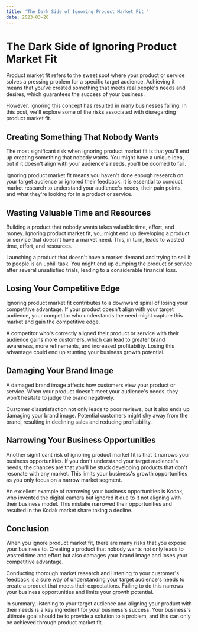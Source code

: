 ```yaml
---
title: 'The Dark Side of Ignoring Product Market Fit '
date: 2023-03-26
---
```


# The Dark Side of Ignoring Product Market Fit

Product market fit refers to the sweet spot where your product or service solves a pressing problem for a specific target audience. Achieving it means that you've created something that meets real people's needs and desires, which guarantees the success of your business.

However, ignoring this concept has resulted in many businesses failing. In this post, we'll explore some of the risks associated with disregarding product market fit.

## Creating Something That Nobody Wants

The most significant risk when ignoring product market fit is that you'll end up creating something that nobody wants. You might have a unique idea, but if it doesn't align with your audience's needs, you'll be doomed to fail.

Ignoring product market fit means you haven't done enough research on your target audience or ignored their feedback. It is essential to conduct market research to understand your audience's needs, their pain points, and what they're looking for in a product or service.

## Wasting Valuable Time and Resources

Building a product that nobody wants takes valuable time, effort, and money. Ignoring product market fit, you might end up developing a product or service that doesn't have a market need. This, in turn, leads to wasted time, effort, and resources.

Launching a product that doesn't have a market demand and trying to sell it to people is an uphill task. You might end up dumping the product or service after several unsatisfied trials, leading to a considerable financial loss.

## Losing Your Competitive Edge

Ignoring product market fit contributes to a downward spiral of losing your competitive advantage. If your product doesn't align with your target audience, your competitor who understands the need might capture this market and gain the competitive edge.

A competitor who's correctly aligned their product or service with their audience gains more customers, which can lead to greater brand awareness, more refinements, and increased profitability. Losing this advantage could end up stunting your business growth potential.

## Damaging Your Brand Image

A damaged brand image affects how customers view your product or service. When your product doesn't meet your audience's needs, they won't hesitate to judge the brand negatively.

Customer dissatisfaction not only leads to poor reviews, but it also ends up damaging your brand image. Potential customers might shy away from the brand, resulting in declining sales and reducing profitability.

## Narrowing Your Business Opportunities

Another significant risk of ignoring product market fit is that it narrows your business opportunities. If you don't understand your target audience's needs, the chances are that you'll be stuck developing products that don't resonate with any market. This limits your business's growth opportunities as you only focus on a narrow market segment.

An excellent example of narrowing your business opportunities is Kodak, who invented the digital camera but ignored it due to it not aligning with their business model. This mistake narrowed their opportunities and resulted in the Kodak market share taking a decline.

## Conclusion

When you ignore product market fit, there are many risks that you expose your business to. Creating a product that nobody wants not only leads to wasted time and effort but also damages your brand image and loses your competitive advantage.

Conducting thorough market research and listening to your customer's feedback is a sure way of understanding your target audience's needs to create a product that meets their expectations. Failing to do this narrows your business opportunities and limits your growth potential.

In summary, listening to your target audience and aligning your product with their needs is a key ingredient for your business's success. Your business's ultimate goal should be to provide a solution to a problem, and this can only be achieved through product market fit.
